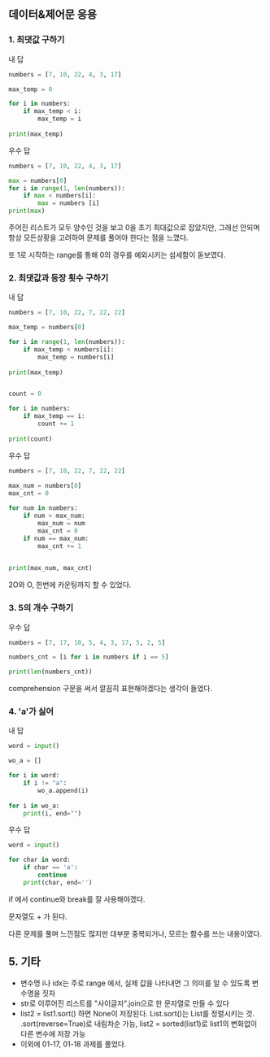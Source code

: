 ## 데이터&제어문 응용

### 1. 최댓값 구하기

내 답

```python
numbers = [7, 10, 22, 4, 3, 17]

max_temp = 0

for i in numbers:
    if max_temp < i:
        max_temp = i
        
print(max_temp)
```

우수 답

```python
numbers = [7, 10, 22, 4, 3, 17]

max = numbers[0]
for i in range(1, len(numbers)):
    if max < numbers[i]:
        max = numbers [i]
print(max)
```

주어진 리스트가 모두 양수인 것을 보고 0을 초기 최대값으로 잡았지만, 그래선 안되며 항상 모든상황을 고려하여 문제를 풀어야 한다는 점을 느꼈다.

또 1로 시작하는 range를 통해 0의 경우를 예외시키는 섬세함이 돋보였다.



### 2. 최댓값과 등장 횟수 구하기

내 답

```python
numbers = [7, 10, 22, 7, 22, 22]

max_temp = numbers[0]

for i in range(1, len(numbers)):
    if max_temp < numbers[i]:
        max_temp = numbers[i]
        
print(max_temp)


count = 0

for i in numbers:
    if max_temp == i:
        count += 1
        
print(count)
```

우수 답

```python
numbers = [7, 10, 22, 7, 22, 22]
        
max_num = numbers[0]
max_cnt = 0

for num in numbers:
    if num > max_num:
        max_num = num
        max_cnt = 0    
    if num == max_num:
        max_cnt += 1

    
print(max_num, max_cnt)
```

2O와 O, 한번에 카운팅까지 할 수 있었다.



### 3. 5의 개수 구하기

우수 답

```python
numbers = [7, 17, 10, 5, 4, 3, 17, 5, 2, 5]

numbers_cnt = [i for i in numbers if i == 5]

print(len(numbers_cnt))
```

comprehension 구문을 써서 깔끔히 표현해야겠다는 생각이 들었다.



### 4. 'a'가 싫어

내  답

```python
word = input()

wo_a = []

for i in word:
    if i != "a":
        wo_a.append(i)
        
for i in wo_a:
    print(i, end="")
```

우수 답

```python
word = input()

for char in word:
    if char == 'a':
        continue
    print(char, end='')
```

if 에서 continue와 break를 잘 사용해야겠다.

문자열도 + 가 된다.

다른 문제를 풀며 느낀점도 많지만 대부분 중복되거나, 모르는 함수를 쓰는 내용이였다.



## 5. 기타

- 변수명 i나 idx는 주로 range 에서, 실제 값을 나타내면 그 의미를 알 수 있도록 변수명을 짓자
- str로 이루어진 리스트를 "사이글자".join으로 한 문자열로 만들 수 있다
- list2 = list1.sort() 하면 None이 저장된다. List.sort()는 List를 정렬시키는 것. .sort(reverse=True)로 내림차순 가능, list2 = sorted(list1)로 list1의 변화없이 다른 변수에 저장 가능
- 이외에 01-17, 01-18 과제를 풀었다.
